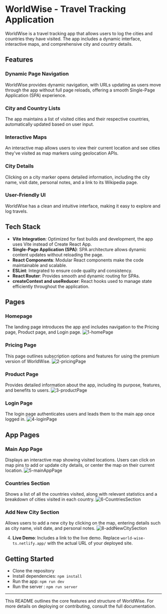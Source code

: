# WorldWise - Travel Tracking Application

WorldWise is a travel tracking app that allows users to log the cities and countries they have visited. The app includes a dynamic interface, interactive maps, and comprehensive city and country details.

## Features
### Dynamic Page Navigation
WorldWise provides dynamic navigation, with URLs updating as users move through the app without full page reloads, offering a smooth Single-Page Application (SPA) experience.

### City and Country Lists
The app maintains a list of visited cities and their respective countries, automatically updated based on user input.

### Interactive Maps
An interactive map allows users to view their current location and see cities they've visited as map markers using geolocation APIs.

### City Details
Clicking on a city marker opens detailed information, including the city name, visit date, personal notes, and a link to its Wikipedia page.

### User-Friendly UI
WorldWise has a clean and intuitive interface, making it easy to explore and log travels.

## Tech Stack
- **Vite Integration**: Optimized for fast builds and development, the app uses Vite instead of Create React App.
- **Single-Page Application (SPA)**: SPA architecture allows dynamic content updates without reloading the page.
- **React Components**: Modular React components make the code maintainable and scalable.
- **ESLint**: Integrated to ensure code quality and consistency.
- **React Router**: Provides smooth and dynamic routing for SPAs.
- **createContext and useReducer**: React hooks used to manage state efficiently throughout the application.

## Pages

### Homepage
The landing page introduces the app and includes navigation to the Pricing page, Product page, and Login page.
![1-homePage](https://github.com/user-attachments/assets/6bc38040-ae86-41cd-a49e-8afc5925f758)

### Pricing Page
This page outlines subscription options and features for using the premium version of WorldWise.
![2-pricingPage](https://github.com/user-attachments/assets/18be420f-0a82-4e15-8d68-f282353abc20)

### Product Page
Provides detailed information about the app, including its purpose, features, and benefits to users.
![3-productPage](https://github.com/user-attachments/assets/b359e977-8f41-49a8-a56a-9295e90613ee)

### Login Page
The login page authenticates users and leads them to the main app once logged in.
![4-loginPage](https://github.com/user-attachments/assets/e3b2808c-fa22-4d74-af5e-ffcf872184dd)

## App Pages

### Main App Page
Displays an interactive map showing visited locations. Users can click on map pins to add or update city details, or center the map on their current location.
![5-mainAppPage](https://github.com/user-attachments/assets/8e396443-7407-41aa-b86b-c745aa24eab5)

### Countries Section
Shows a list of all the countries visited, along with relevant statistics and a breakdown of cities visited in each country.
![6-CountriesSection](https://github.com/user-attachments/assets/171cd41f-7698-4e83-8979-d5f391655240)

### Add New City Section
Allows users to add a new city by clicking on the map, entering details such as city name, visit date, and personal notes.
![8-addNewCitySection](https://github.com/user-attachments/assets/7ea7993a-a3ac-4c00-b8e5-47942406d567)

4. **Live Demo**: Includes a link to the live demo. Replace `world-wise-ts.netlify.app/` with the actual URL of your deployed site.

## Getting Started
- Clone the repository
- Install dependencies: `npm install`
- Run the app: `npm run dev`
- Run the server : `npm run server`
---

This README outlines the core features and structure of WorldWise. For more details on deploying or contributing, consult the full documentation.
